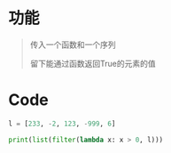 # 功能

> 传入一个函数和一个序列
>
> 留下能通过函数返回True的元素的值

# Code

```python
l = [233, -2, 123, -999, 6]

print(list(filter(lambda x: x > 0, l)))
```


